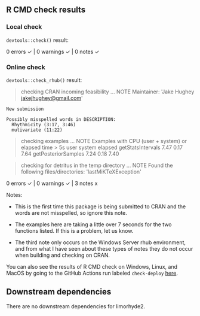 ## R CMD check results

### Local check
`devtools::check()` result:

  0 errors ✓ | 0 warnings ✓ | 0 notes ✓

### Online check
`devtools::check_rhub()` result:

  > checking CRAN incoming feasibility ... NOTE
    Maintainer: 'Jake Hughey <jakejhughey@gmail.com>'

    New submission

    Possibly misspelled words in DESCRIPTION:
      Rhythmicity (3:17, 3:46)
      mutivariate (11:22)

  > checking examples ... NOTE
    Examples with CPU (user + system) or elapsed time > 5s
                        user system elapsed
    getStatsIntervals   7.47   0.17    7.64
    getPosteriorSamples 7.24   0.18    7.40

  > checking for detritus in the temp directory ... NOTE
    Found the following files/directories:
      'lastMiKTeXException'

  0 errors ✓ | 0 warnings ✓ | 3 notes x

Notes:

  - This is the first time this package is being submitted to CRAN and the words are not misspelled, so ignore this note.
  
  - The examples here are taking a little over 7 seconds for the two functions listed. If this is a problem, let us know.
  
  - The third note only occurs on the Windows Server rhub environment, and from what I have seen about these types of notes they do not occur when building and checking on CRAN.

You can also see the results of R CMD check on Windows, Linux, and MacOS by going to the GitHub Actions run labeled `check-deploy` [here](https://github.com/hugheylab/limorhyde2/actions).

## Downstream dependencies
There are no downstream dependencies for limorhyde2.
